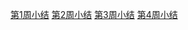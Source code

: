 [第1周小结](../Study-Memo/47-Day1.md)
[第2周小结](../Study-Memo/47-Day2.md)
[第3周小结](../Study-Memo/47-Day3.md)
[第4周小结](../Study-Memo/47-Day4.md)
